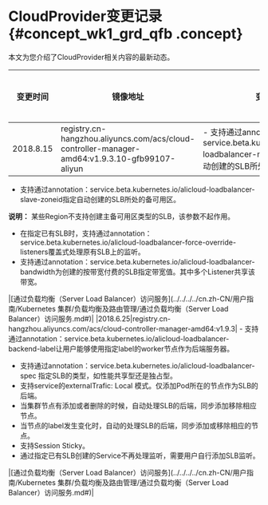 # CloudProvider变更记录 {#concept_wk1_grd_qfb .concept}

本文为您介绍了CloudProvider相关内容的最新动态。

|变更时间|镜像地址|变更内容|产品文档|
|----|----|----|----|
|2018.8.15|registry.cn-hangzhou.aliyuncs.com/acs/cloud-controller-manager-amd64:v1.9.3.10-gfb99107-aliyun| -   支持通过annotation：service.beta.kubernetes.io/alicloud-loadbalancer-master-zoneid指定自动创建的SLB所处的主可用区。
-   支持通过annotation：service.beta.kubernetes.io/alicloud-loadbalancer-slave-zoneid指定自动创建的SLB所处的备可用区。

**说明：** 某些Region不支持创建主备可用区类型的SLB，该参数不起作用。

-   在指定已有SLB时，支持通过annotation：service.beta.kubernetes.io/alicloud-loadbalancer-force-override-listeners覆盖式处理原有SLB上的监听。
-   支持通过annotation：service.beta.kubernetes.io/alicloud-loadbalancer-bandwidth为创建的按带宽付费的SLB指定带宽值。其中多个Listener共享该带宽。

 |[通过负载均衡（Server Load Balancer）访问服务](../../../../cn.zh-CN/用户指南/Kubernetes 集群/负载均衡及路由管理/通过负载均衡（Server Load Balancer）访问服务.md#)|
|2018.6.25|registry.cn-hangzhou.aliyuncs.com/acs/cloud-controller-manager-amd64:v1.9.3| -   支持通过annotation：service.beta.kubernetes.io/alicloud-loadbalancer-backend-label让用户能够使用指定label的worker节点作为后端服务器。
-   支持通过annotation：service.beta.kubernetes.io/alicloud-loadbalancer-spec 指定SLB的类型，如性能共享型还是独占型。
-   支持service的externalTrafic: Local 模式。仅添加Pod所在的节点作为SLB的后端。
-   当集群节点有添加或者删除的时候，自动处理SLB的后端，同步添加移除相应节点。
-   当节点的label发生变化时，自动的处理SLB的后端，同步添加或移除相应的节点。
-   支持Session Sticky。
-   通过指定已有SLB创建的Service不再处理监听，需要用户自行添加SLB监听。

 |[通过负载均衡（Server Load Balancer）访问服务](../../../../cn.zh-CN/用户指南/Kubernetes 集群/负载均衡及路由管理/通过负载均衡（Server Load Balancer）访问服务.md#)|

